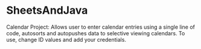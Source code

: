 # SheetsAndJava
Calendar Project: Allows user to enter calendar entries using a single line of code, autosorts and autopushes data to selective viewing calendars.
To use, change ID values and add your credentials.
